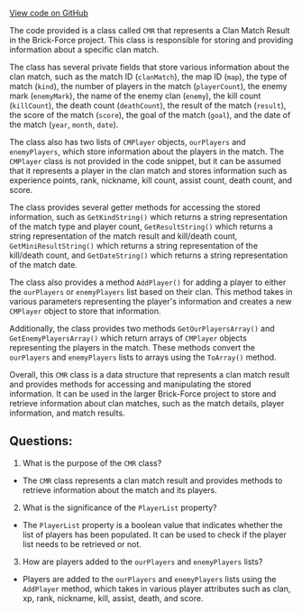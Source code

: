 [View code on GitHub](https://github.com/TieHaxJan/Brick-Force/Assembly-CSharp\CMR.cs)

The code provided is a class called `CMR` that represents a Clan Match Result in the Brick-Force project. This class is responsible for storing and providing information about a specific clan match.

The class has several private fields that store various information about the clan match, such as the match ID (`clanMatch`), the map ID (`map`), the type of match (`kind`), the number of players in the match (`playerCount`), the enemy mark (`enemyMark`), the name of the enemy clan (`enemy`), the kill count (`killCount`), the death count (`deathCount`), the result of the match (`result`), the score of the match (`score`), the goal of the match (`goal`), and the date of the match (`year`, `month`, `date`).

The class also has two lists of `CMPlayer` objects, `ourPlayers` and `enemyPlayers`, which store information about the players in the match. The `CMPlayer` class is not provided in the code snippet, but it can be assumed that it represents a player in the clan match and stores information such as experience points, rank, nickname, kill count, assist count, death count, and score.

The class provides several getter methods for accessing the stored information, such as `GetKindString()` which returns a string representation of the match type and player count, `GetResultString()` which returns a string representation of the match result and kill/death count, `GetMiniResultString()` which returns a string representation of the kill/death count, and `GetDateString()` which returns a string representation of the match date.

The class also provides a method `AddPlayer()` for adding a player to either the `ourPlayers` or `enemyPlayers` list based on their clan. This method takes in various parameters representing the player's information and creates a new `CMPlayer` object to store that information.

Additionally, the class provides two methods `GetOurPlayersArray()` and `GetEnemyPlayersArray()` which return arrays of `CMPlayer` objects representing the players in the match. These methods convert the `ourPlayers` and `enemyPlayers` lists to arrays using the `ToArray()` method.

Overall, this `CMR` class is a data structure that represents a clan match result and provides methods for accessing and manipulating the stored information. It can be used in the larger Brick-Force project to store and retrieve information about clan matches, such as the match details, player information, and match results.
## Questions: 
 1. What is the purpose of the `CMR` class?
- The `CMR` class represents a clan match result and provides methods to retrieve information about the match and its players.

2. What is the significance of the `PlayerList` property?
- The `PlayerList` property is a boolean value that indicates whether the list of players has been populated. It can be used to check if the player list needs to be retrieved or not.

3. How are players added to the `ourPlayers` and `enemyPlayers` lists?
- Players are added to the `ourPlayers` and `enemyPlayers` lists using the `AddPlayer` method, which takes in various player attributes such as clan, xp, rank, nickname, kill, assist, death, and score.